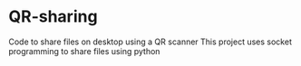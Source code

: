 # QR-sharing
Code to share files on desktop using a QR scanner
This project uses socket programming to share files using python
